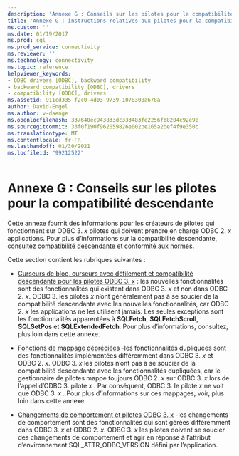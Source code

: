 ```yaml
---
description: 'Annexe G : Conseils sur les pilotes pour la compatibilité descendante'
title: 'Annexe G : instructions relatives aux pilotes pour la compatibilité descendante | Microsoft Docs'
ms.custom: ''
ms.date: 01/19/2017
ms.prod: sql
ms.prod_service: connectivity
ms.reviewer: ''
ms.technology: connectivity
ms.topic: reference
helpviewer_keywords:
- ODBC drivers [ODBC], backward compatibility
- backward compatibility [ODBC], drivers
- compatibility [ODBC], drivers
ms.assetid: 911cd335-f2c0-4d03-9739-1078308a678a
author: David-Engel
ms.author: v-daenge
ms.openlocfilehash: 337640ec943833dc333483fe2256fb8204c92e9e
ms.sourcegitcommit: 33f0f190f962059826e002be165a2bef4f9e350c
ms.translationtype: MT
ms.contentlocale: fr-FR
ms.lasthandoff: 01/30/2021
ms.locfileid: "99212522"
---
```

# <a name="appendix-g-driver-guidelines-for-backward-compatibility"></a>Annexe G : Conseils sur les pilotes pour la compatibilité descendante
Cette annexe fournit des informations pour les créateurs de pilotes qui fonctionnent sur ODBC 3. *x* pilotes qui doivent prendre en charge ODBC 2. *x* applications. Pour plus d’informations sur la compatibilité descendante, consultez [compatibilité descendante et conformité aux normes](../../../odbc/reference/develop-app/backward-compatibility-and-standards-compliance.md).  
  
 Cette section contient les rubriques suivantes :  
  
-   [Curseurs de bloc, curseurs avec défilement et compatibilité descendante pour les pilotes ODBC 3. x](../../../odbc/reference/appendixes/block-cursors-scrollable-cursors-and-backward-compatibility.md) : les nouvelles fonctionnalités sont des fonctionnalités qui existent dans ODBC 3. *x* et non dans ODBC 2. *x*. ODBC 3. les pilotes *x* n’ont généralement pas à se soucier de la compatibilité descendante avec les nouvelles fonctionnalités, car ODBC 2. *x* les applications ne les utilisent jamais. Les seules exceptions sont les fonctionnalités apparentées à **SQLFetch**, **SQLFetchScroll**, **SQLSetPos** et **SQLExtendedFetch**. Pour plus d’informations, consultez, plus loin dans cette annexe.  
  
-   [Fonctions de mappage dépréciées](../../../odbc/reference/appendixes/mapping-deprecated-functions.md) -les fonctionnalités dupliquées sont des fonctionnalités implémentées différemment dans ODBC 3. *x* et ODBC 2. *x*. ODBC 3. *x* les pilotes n’ont pas à se soucier de la compatibilité descendante avec les fonctionnalités dupliquées, car le gestionnaire de pilotes mappe toujours ODBC 2. *x* sur ODBC 3. *x* lors de l’appel d’ODBC 3. pilote *x* . Par conséquent, ODBC 3. le pilote *x* ne voit que ODBC 3. *x* . Pour plus d’informations sur ces mappages, voir, plus loin dans cette annexe.  
  
-   [Changements de comportement et pilotes ODBC 3. x](../../../odbc/reference/appendixes/behavioral-changes-and-odbc-3-x-drivers.md) -les changements de comportement sont des fonctionnalités qui sont gérées différemment dans ODBC 3. *x* et ODBC 2. *x*. ODBC 3. *x* les pilotes doivent se soucier des changements de comportement et agir en réponse à l’attribut d’environnement SQL_ATTR_ODBC_VERSION défini par l’application.
